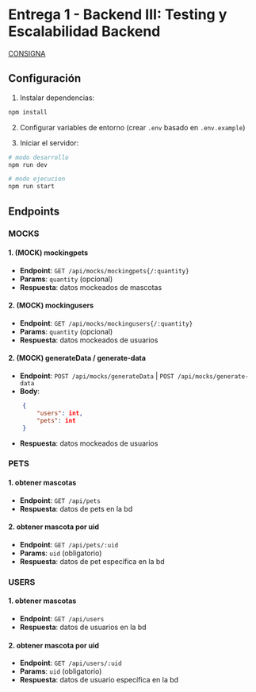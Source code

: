 # Entrega 1 - Backend III: Testing y Escalabilidad Backend

[CONSIGNA](CONSIGNA.md)

## Configuración

1. Instalar dependencias:

```bash
npm install
```

2. Configurar variables de entorno (crear `.env` basado en `.env.example`)

3. Iniciar el servidor:

```bash
# modo desarrollo
npm run dev

# modo ejecucion
npm run start
```

## Endpoints

### MOCKS

#### 1. **(MOCK) mockingpets**

- **Endpoint**: `GET /api/mocks/mockingpets{/:quantity}`
- **Params**: `quantity` (opcional)
- **Respuesta**: datos mockeados de mascotas

#### 2. **(MOCK) mockingusers**

- **Endpoint**: `GET /api/mocks/mockingusers{/:quantity}`
- **Params**: `quantity` (opcional)
- **Respuesta**: datos mockeados de usuarios

#### 2. **(MOCK) generateData / generate-data**

- **Endpoint**: `POST /api/mocks/generateData` | `POST /api/mocks/generate-data`
- **Body**:

```json
    {
        "users": int,
        "pets": int
    }
```

- **Respuesta**: datos mockeados de usuarios

### PETS

#### 1. **obtener mascotas**

- **Endpoint**: `GET /api/pets`
- **Respuesta**: datos de pets en la bd

#### 2. **obtener mascota por uid**

- **Endpoint**: `GET /api/pets/:uid`
- **Params**: `uid` (obligatorio)
- **Respuesta**: datos de pet específica en la bd

### USERS

#### 1. **obtener mascotas**

- **Endpoint**: `GET /api/users`
- **Respuesta**: datos de usuarios en la bd

#### 2. **obtener mascota por uid**

- **Endpoint**: `GET /api/users/:uid`
- **Params**: `uid` (obligatorio)
- **Respuesta**: datos de usuario específica en la bd

